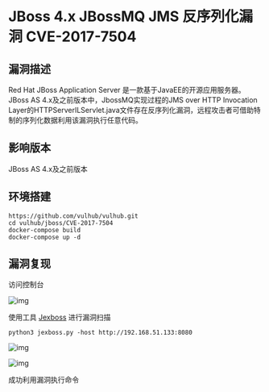 # JBoss 4.x JBossMQ JMS 反序列化漏洞 CVE-2017-7504

## 漏洞描述

Red Hat JBoss Application Server 是一款基于JavaEE的开源应用服务器。JBoss AS 4.x及之前版本中，JbossMQ实现过程的JMS over HTTP Invocation Layer的HTTPServerILServlet.java文件存在反序列化漏洞，远程攻击者可借助特制的序列化数据利用该漏洞执行任意代码。

## 影响版本

<a-checkbox checked>JBoss AS 4.x及之前版本</a-checkbox></br>

## 环境搭建

```plain
https://github.com/vulhub/vulhub.git
cd vulhub/jboss/CVE-2017-7504
docker-compose build
docker-compose up -d
```

## 漏洞复现

访问控制台

![img](https://security-1310978225.cos.ap-beijing.myqcloud.com/public/img/1627121334280-904d0c7a-4bc8-46ee-a4f2-6fe9939c2237.png)

使用工具 [Jexboss](https://github.com/joaomatosf/jexboss) 进行漏洞扫描

```plain
python3 jexboss.py -host http://192.168.51.133:8080
```

![img](https://security-1310978225.cos.ap-beijing.myqcloud.com/public/img/1627121338258-e1128eab-4a37-4915-8c7b-584c0baea8d1.png)

![img](https://security-1310978225.cos.ap-beijing.myqcloud.com/public/img/1627121342813-aab7d6da-b925-451f-9abb-49f03eb53c84.png)

成功利用漏洞执行命令
